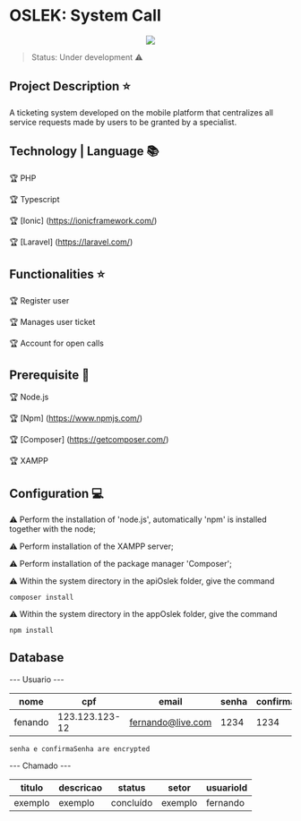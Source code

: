 # OSLEK: System Call

<p align="center">
  <img src="https://blog.wittel.com/wp-content/uploads/2019/05/shutterstock_1155079180-1-810x497.jpg">
</p>

> Status: Under development :warning:

## Project Description :star:

A ticketing system developed on the mobile platform that centralizes all service requests made by users to be granted by a specialist.

## Technology | Language :books:

:trophy: PHP

:trophy: Typescript

:trophy: [Ionic] (https://ionicframework.com/)

:trophy: [Laravel] (https://laravel.com/)

## Functionalities :star:

:trophy: Register user

:trophy: Manages user ticket

:trophy: Account for open calls
 
 ## Prerequisite :memo:
 
:trophy: Node.js

:trophy: [Npm] (https://www.npmjs.com/)

:trophy: [Composer] (https://getcomposer.com/)

:trophy: XAMPP

## Configuration :computer:

:warning: Perform the installation of 'node.js', automatically 'npm' is installed together with the node;

:warning: Perform installation of the XAMPP server;

:warning: Perform installation of the package manager 'Composer';

:warning: Within the system directory in the apiOslek folder, give the command 

```
composer install
```

:warning: Within the system directory in the appOslek folder, give the command 

```
npm install
```

## Database

--- Usuario ---

|nome|cpf|email|senha|confirmarSenha|tipo|
| ----------- | ----------- | ----------- | ----------- | ----------- | ----------- |
| fenando | 123.123.123-12 | fernando@live.com | 1234 | 1234 | cliente |

```
senha e confirmaSenha are encrypted
```

--- Chamado ---

|titulo|descricao|status|setor|usuarioId|
| ----------- | ----------- | ----------- | ----------- | ----------- |
| exemplo | exemplo | concluído | exemplo | fernando |
